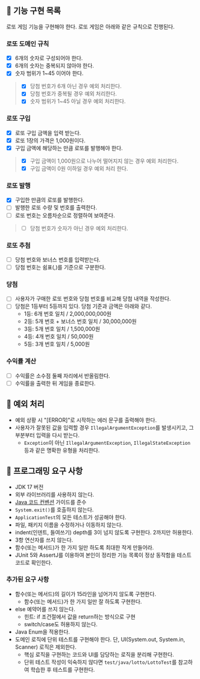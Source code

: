 ## 🚀 기능 구현 목록

로또 게임 기능을 구현해야 한다. 로또 게임은 아래와 같은 규칙으로 진행된다.

### 로또 도메인 규칙

- [X] 6개의 숫자로 구성되어야 한다.
- [X] 6개의 숫자는 중복되지 않아야 한다.
- [X] 숫자 범위가 1~45 이어야 한다.

> - [X] 당첨 번호가 6개 아닌 경우 예외 처리한다.
> - [X] 당첨 번호가 중복될 경우 예외 처리한다.
> - [X] 숫자 범위가 1~45 아닐 경우 예외 처리한다.

### 로또 구입

- [X] 로또 구입 금액을 입력 받는다.
- [X] 로또 1장의 가격은 1,000원이다.
- [X] 구입 금액에 해당하는 만큼 로또를 발행해야 한다.

> - [X] 구입 금액이 1,000원으로 나누어 떨어지지 않는 경우 예외 처리한다.
> - [X] 구입 금액이 0원 이하일 경우 예외 처리 한다.

### 로또 발행

- [X] 구입한 만큼의 로또를 발행한다.
- [ ] 발행한 로또 수량 및 번호를 출력한다.
- [ ] 로또 번호는 오름차순으로 정렬하여 보여준다.

> - [ ] 당첨 번호가 숫자가 아닌 경우 예외 처리한다.

### 로또 추첨

- [ ] 당첨 번호와 보너스 번호를 입력받는다.
- [ ] 당첨 번호는 쉼표(,)를 기준으로 구분한다.

### 당첨

- [ ] 사용자가 구매한 로또 번호와 당첨 번호를 비교해 당첨 내역을 작성한다.
- [ ] 당첨은 1등부터 5등까지 있다. 당첨 기준과 금액은 아래와 같다.
    - 1등: 6개 번호 일치 / 2,000,000,000원
    - 2등: 5개 번호 + 보너스 번호 일치 / 30,000,000원
    - 3등: 5개 번호 일치 / 1,500,000원
    - 4등: 4개 번호 일치 / 50,000원
    - 5등: 3개 번호 일치 / 5,000원

### 수익률 계산

- [ ] 수익률은 소수점 둘째 자리에서 반올림한다.
- [ ] 수익률을 출력한 뒤 게임을 종료한다.

## 🚨 예외 처리

- 예외 상황 시 "[ERROR]"로 시작하는 에러 문구를 출력해야 한다.
- 사용자가 잘못된 값을 입력할 경우 `IllegalArgumentException`를 발생시키고, 그 부분부터 입력을 다시
  받는다.
    - `Exception`이 아닌 `IllegalArgumentException`, `IllegalStateException` 등과 같은 명확한 유형을 처리한다.

## 🎯 프로그래밍 요구 사항

- JDK 17 버전
- 외부 라이브러리를 사용하지 않는다.
- [Java 코드 컨벤션](https://github.com/woowacourse/woowacourse-docs/tree/master/styleguide/java) 가이드를
  준수
- `System.exit()`를 호출하지 않는다.
- `ApplicationTest`의 모든 테스트가 성공해야 한다.
- 파일, 패키지 이름을 수정하거나 이동하지 않는다.
- indent(인덴트, 들여쓰기) depth를 3이 넘지 않도록 구현한다. 2까지만 허용한다.
- 3항 연산자를 쓰지 않는다.
- 함수(또는 메서드)가 한 가지 일만 하도록 최대한 작게 만들어라.
- JUnit 5와 AssertJ를 이용하여 본인이 정리한 기능 목록이 정상 동작함을 테스트 코드로 확인한다.

### 추가된 요구 사항

- 함수(또는 메서드)의 길이가 15라인을 넘어가지 않도록 구현한다.
    - 함수(또는 메서드)가 한 가지 일만 잘 하도록 구현한다.
- else 예약어를 쓰지 않는다.
    - 힌트: if 조건절에서 값을 return하는 방식으로 구현
    - switch/case도 허용하지 않는다.
- Java Enum을 적용한다.
- 도메인 로직에 단위 테스트를 구현해야 한다. 단, UI(System.out, System.in, Scanner) 로직은 제외한다.
    - 핵심 로직을 구현하는 코드와 UI를 담당하는 로직을 분리해 구현한다.
    - 단위 테스트 작성이 익숙하지 않다면 `test/java/lotto/LottoTest`를 참고하여 학습한 후 테스트를 구현한다.
